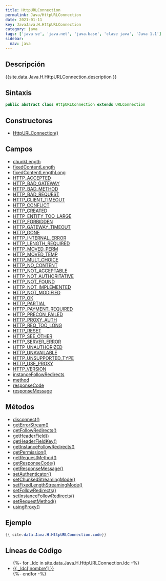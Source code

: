 ```yaml
---
title: HttpURLConnection
permalink: Java/HttpURLConnection
date: 2021-01-11
key: JavaJava.H.HttpURLConnection
category: java
tags: ['java se', 'java.net', 'java.base', 'clase java', 'Java 1.1']
sidebar: 
  nav: java
---
```


## Descripción
{{site.data.Java.H.HttpURLConnection.description }}

## Sintaxis
~~~java
public abstract class HttpURLConnection extends URLConnection
~~~

## Constructores
* [HttpURLConnection()](/Java/HttpURLConnection/HttpURLConnection/)

## Campos
* [chunkLength](/Java/HttpURLConnection/chunkLength)
* [fixedContentLength](/Java/HttpURLConnection/fixedContentLength)
* [fixedContentLengthLong](/Java/HttpURLConnection/fixedContentLengthLong)
* [HTTP_ACCEPTED](/Java/HttpURLConnection/HTTP_ACCEPTED)
* [HTTP_BAD_GATEWAY](/Java/HttpURLConnection/HTTP_BAD_GATEWAY)
* [HTTP_BAD_METHOD](/Java/HttpURLConnection/HTTP_BAD_METHOD)
* [HTTP_BAD_REQUEST](/Java/HttpURLConnection/HTTP_BAD_REQUEST)
* [HTTP_CLIENT_TIMEOUT](/Java/HttpURLConnection/HTTP_CLIENT_TIMEOUT)
* [HTTP_CONFLICT](/Java/HttpURLConnection/HTTP_CONFLICT)
* [HTTP_CREATED](/Java/HttpURLConnection/HTTP_CREATED)
* [HTTP_ENTITY_TOO_LARGE](/Java/HttpURLConnection/HTTP_ENTITY_TOO_LARGE)
* [HTTP_FORBIDDEN](/Java/HttpURLConnection/HTTP_FORBIDDEN)
* [HTTP_GATEWAY_TIMEOUT](/Java/HttpURLConnection/HTTP_GATEWAY_TIMEOUT)
* [HTTP_GONE](/Java/HttpURLConnection/HTTP_GONE)
* [HTTP_INTERNAL_ERROR](/Java/HttpURLConnection/HTTP_INTERNAL_ERROR)
* [HTTP_LENGTH_REQUIRED](/Java/HttpURLConnection/HTTP_LENGTH_REQUIRED)
* [HTTP_MOVED_PERM](/Java/HttpURLConnection/HTTP_MOVED_PERM)
* [HTTP_MOVED_TEMP](/Java/HttpURLConnection/HTTP_MOVED_TEMP)
* [HTTP_MULT_CHOICE](/Java/HttpURLConnection/HTTP_MULT_CHOICE)
* [HTTP_NO_CONTENT](/Java/HttpURLConnection/HTTP_NO_CONTENT)
* [HTTP_NOT_ACCEPTABLE](/Java/HttpURLConnection/HTTP_NOT_ACCEPTABLE)
* [HTTP_NOT_AUTHORITATIVE](/Java/HttpURLConnection/HTTP_NOT_AUTHORITATIVE)
* [HTTP_NOT_FOUND](/Java/HttpURLConnection/HTTP_NOT_FOUND)
* [HTTP_NOT_IMPLEMENTED](/Java/HttpURLConnection/HTTP_NOT_IMPLEMENTED)
* [HTTP_NOT_MODIFIED](/Java/HttpURLConnection/HTTP_NOT_MODIFIED)
* [HTTP_OK](/Java/HttpURLConnection/HTTP_OK)
* [HTTP_PARTIAL](/Java/HttpURLConnection/HTTP_PARTIAL)
* [HTTP_PAYMENT_REQUIRED](/Java/HttpURLConnection/HTTP_PAYMENT_REQUIRED)
* [HTTP_PRECON_FAILED](/Java/HttpURLConnection/HTTP_PRECON_FAILED)
* [HTTP_PROXY_AUTH](/Java/HttpURLConnection/HTTP_PROXY_AUTH)
* [HTTP_REQ_TOO_LONG](/Java/HttpURLConnection/HTTP_REQ_TOO_LONG)
* [HTTP_RESET](/Java/HttpURLConnection/HTTP_RESET)
* [HTTP_SEE_OTHER](/Java/HttpURLConnection/HTTP_SEE_OTHER)
* [HTTP_SERVER_ERROR](/Java/HttpURLConnection/HTTP_SERVER_ERROR)
* [HTTP_UNAUTHORIZED](/Java/HttpURLConnection/HTTP_UNAUTHORIZED)
* [HTTP_UNAVAILABLE](/Java/HttpURLConnection/HTTP_UNAVAILABLE)
* [HTTP_UNSUPPORTED_TYPE](/Java/HttpURLConnection/HTTP_UNSUPPORTED_TYPE)
* [HTTP_USE_PROXY](/Java/HttpURLConnection/HTTP_USE_PROXY)
* [HTTP_VERSION](/Java/HttpURLConnection/HTTP_VERSION)
* [instanceFollowRedirects](/Java/HttpURLConnection/instanceFollowRedirects)
* [method](/Java/HttpURLConnection/method)
* [responseCode](/Java/HttpURLConnection/responseCode)
* [responseMessage](/Java/HttpURLConnection/responseMessage)

## Métodos
* [disconnect()](/Java/HttpURLConnection/disconnect)
* [getErrorStream()](/Java/HttpURLConnection/getErrorStream)
* [getFollowRedirects()](/Java/HttpURLConnection/getFollowRedirects)
* [getHeaderField()](/Java/HttpURLConnection/getHeaderField)
* [getHeaderFieldKey()](/Java/HttpURLConnection/getHeaderFieldKey)
* [getInstanceFollowRedirects()](/Java/HttpURLConnection/getInstanceFollowRedirects)
* [getPermission()](/Java/HttpURLConnection/getPermission)
* [getRequestMethod()](/Java/HttpURLConnection/getRequestMethod)
* [getResponseCode()](/Java/HttpURLConnection/getResponseCode)
* [getResponseMessage()](/Java/HttpURLConnection/getResponseMessage)
* [setAuthenticator()](/Java/HttpURLConnection/setAuthenticator)
* [setChunkedStreamingMode()](/Java/HttpURLConnection/setChunkedStreamingMode)
* [setFixedLengthStreamingMode()](/Java/HttpURLConnection/setFixedLengthStreamingMode)
* [setFollowRedirects()](/Java/HttpURLConnection/setFollowRedirects)
* [setInstanceFollowRedirects()](/Java/HttpURLConnection/setInstanceFollowRedirects)
* [setRequestMethod()](/Java/HttpURLConnection/setRequestMethod)
* [usingProxy()](/Java/HttpURLConnection/usingProxy)

## Ejemplo
~~~java
{{ site.data.Java.H.HttpURLConnection.code}}
~~~

## Líneas de Código
<ul>
{%- for _ldc in site.data.Java.H.HttpURLConnection.ldc -%}
   <li>
       <a href="{{_ldc['url'] }}">{{ _ldc['nombre'] }}</a>
   </li>
{%- endfor -%}
</ul>
